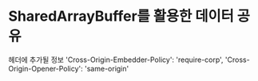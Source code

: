 # SharedArrayBuffer를 활용한 데이터 공유


헤더에 추가될 정보
'Cross-Origin-Embedder-Policy': 'require-corp',
'Cross-Origin-Opener-Policy': 'same-origin'
